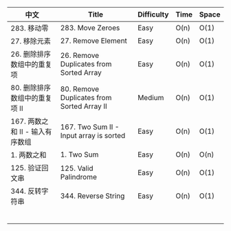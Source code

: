| 中文                            | Title                                      | Difficulty | Time | Space |
| ------------------------------- | ------------------------------------------ | ---------- | ---- | ----- |
| 283. 移动零                     | 283. Move Zeroes                           | Easy       | O(n) | O(1)  |
| 27. 移除元素                    | 27. Remove Element                         | Easy       | O(n) | O(1)  |
| 26. 删除排序数组中的重复项      | 26. Remove Duplicates from Sorted Array    | Easy       | O(n) | O(1)  |
| 80. 删除排序数组中的重复项 II   | 80. Remove Duplicates from Sorted Array II | Medium     | O(n) | O(1)  |
| 167. 两数之和 II - 输入有序数组 | 167. Two Sum II - Input array is sorted    | Easy       | O(n) | O(1)  |
| 1. 两数之和                     | 1. Two Sum                                 | Easy       | O(n) | O(n)  |
| 125. 验证回文串                 | 125. Valid Palindrome                      | Easy       | O(n) | O(1)  |
| 344. 反转字符串                 | 344. Reverse String                        | Easy       | O(n) | O(1)  |
|                                 |                                            |            |      |       |
|                                 |                                            |            |      |       |
|                                 |                                            |            |      |       |
|                                 |                                            |            |      |       |
|                                 |                                            |            |      |       |
|                                 |                                            |            |      |       |